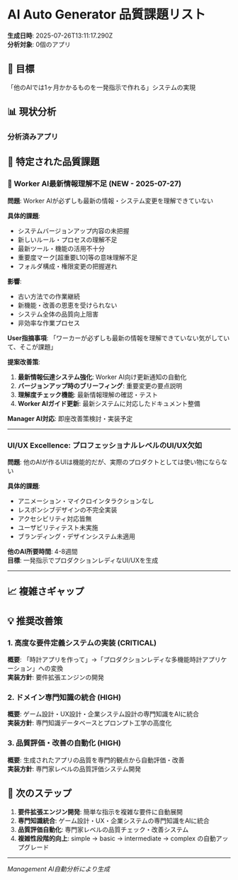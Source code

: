 # AI Auto Generator 品質課題リスト

**生成日時**: 2025-07-26T13:11:17.290Z  
**分析対象**: 0個のアプリ

## 🎯 目標
「他のAIでは1ヶ月かかるものを一発指示で作れる」システムの実現

## 📊 現状分析

### 分析済みアプリ


## 🚨 特定された品質課題

### 🔄 Worker AI最新情報理解不足 (NEW - 2025-07-27)

**問題**: Worker AIが必ずしも最新の情報・システム変更を理解できていない

**具体的課題**:
- システムバージョンアップ内容の未把握
- 新しいルール・プロセスの理解不足
- 最新ツール・機能の活用不十分
- 重要度マーク[超重要L10]等の意味理解不足
- フォルダ構成・権限変更の把握遅れ

**影響**:
- 古い方法での作業継続
- 新機能・改善の恩恵を受けられない
- システム全体の品質向上阻害
- 非効率な作業プロセス

**User指摘事項**: 「ワーカーが必ずしも最新の情報を理解できていない気がしていて、そこが課題」

**提案改善策**:
1. **最新情報伝達システム強化**: Worker AI向け更新通知の自動化
2. **バージョンアップ時のブリーフィング**: 重要変更の要点説明
3. **理解度チェック機能**: 最新情報理解の確認・テスト
4. **Worker AIガイド更新**: 最新システムに対応したドキュメント整備

**Manager AI対応**: 即座改善策検討・実装予定

---

### UI/UX Excellence: プロフェッショナルレベルのUI/UX欠如

**問題**: 他のAIが作るUIは機能的だが、実際のプロダクトとしては使い物にならない

**具体的課題**:
- アニメーション・マイクロインタラクションなし
- レスポンシブデザインの不完全実装
- アクセシビリティ対応皆無
- ユーザビリティテスト未実施
- ブランディング・デザインシステム未適用

**他のAI所要時間**: 4-8週間  
**目標**: 一発指示でプロダクションレディなUI/UXを生成

---


## 📈 複雑さギャップ



## 💡 推奨改善策


### 1. 高度な要件定義システムの実装 (CRITICAL)
**概要**: 「時計アプリを作って」→「プロダクションレディな多機能時計アプリケーション」への変換  
**実装方針**: 要件拡張エンジンの開発

### 2. ドメイン専門知識の統合 (HIGH)
**概要**: ゲーム設計・UX設計・企業システム設計の専門知識をAIに統合  
**実装方針**: 専門知識データベースとプロンプト工学の高度化

### 3. 品質評価・改善の自動化 (HIGH)
**概要**: 生成されたアプリの品質を専門的観点から自動評価・改善  
**実装方針**: 専門家レベルの品質評価システム開発


## 🔄 次のステップ

1. **要件拡張エンジン開発**: 簡単な指示を複雑な要件に自動展開
2. **専門知識統合**: ゲーム設計・UX・企業システムの専門知識をAIに統合  
3. **品質評価自動化**: 専門家レベルの品質チェック・改善システム
4. **複雑性段階的向上**: simple → basic → intermediate → complex の自動アップグレード

---

*Management AI自動分析により生成*
